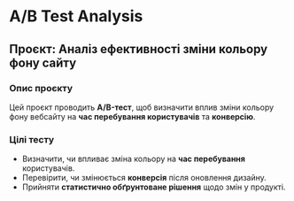 #  **A/B Test Analysis**  

##  Проєкт: **Аналіз ефективності зміни кольору фону сайту**  

### **Опис проєкту**
Цей проєкт проводить **A/B-тест**, щоб визначити вплив зміни кольору фону вебсайту на **час перебування користувачів** та **конверсію**.  

### **Цілі тесту**
- Визначити, чи впливає зміна кольору на **час перебування** користувачів.  
- Перевірити, чи змінюється **конверсія** після оновлення дизайну.  
- Прийняти **статистично обґрунтоване рішення** щодо змін у продукті.  



